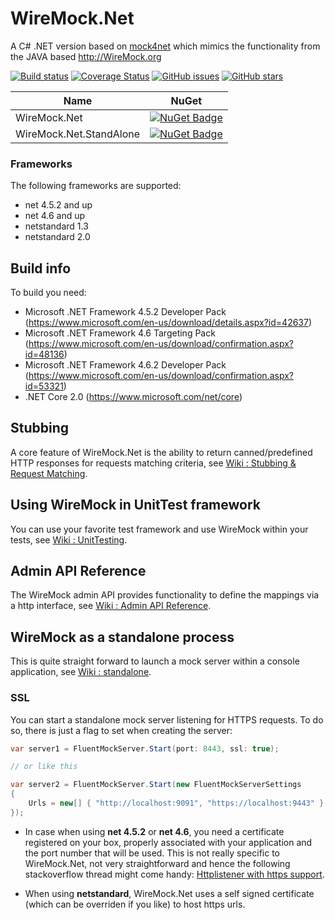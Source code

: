 # WireMock.Net
A C# .NET version based on [mock4net](https://github.com/alexvictoor/mock4net) which mimics the functionality from the JAVA based http://WireMock.org

[![Build status](https://ci.appveyor.com/api/projects/status/b3n6q3ygbww4lyls?svg=true)](https://ci.appveyor.com/project/StefH/wiremock-net)
[![Coverage Status](https://coveralls.io/repos/github/WireMock-Net/WireMock.Net/badge.svg?branch=master)](https://coveralls.io/github/WireMock-Net/WireMock.Net?branch=master)
[![GitHub issues](https://img.shields.io/github/issues/WireMock-Net/WireMock.Net.svg)](https://github.com/WireMock-Net/WireMock.Net/issues)
[![GitHub stars](https://img.shields.io/github/stars/WireMock-Net/WireMock.Net.svg)](https://github.com/WireMock-Net/WireMock.Net/stargazers)

| Name | NuGet |
| ---- | ----- |
| WireMock.Net | [![NuGet Badge](https://buildstats.info/nuget/WireMock.Net)](https://www.nuget.org/packages/WireMock.Net) |
| WireMock.Net.StandAlone | [![NuGet Badge](https://buildstats.info/nuget/WireMock.Net.StandAlone)](https://www.nuget.org/packages/WireMock.Net.StandAlone) |

### Frameworks
The following frameworks are supported:
- net 4.5.2 and up
- net 4.6 and up
- netstandard 1.3
- netstandard 2.0

## Build info
To build you need:
- Microsoft .NET Framework 4.5.2 Developer Pack (https://www.microsoft.com/en-us/download/details.aspx?id=42637)
- Microsoft .NET Framework 4.6 Targeting Pack (https://www.microsoft.com/en-us/download/confirmation.aspx?id=48136)
- Microsoft .NET Framework 4.6.2 Developer Pack (https://www.microsoft.com/en-us/download/confirmation.aspx?id=53321)
- .NET Core 2.0 (https://www.microsoft.com/net/core)


## Stubbing
A core feature of WireMock.Net is the ability to return canned/predefined HTTP responses for requests matching criteria, see [Wiki : Stubbing & Request Matching](https://github.com/WireMock-Net/WireMock.Net/wiki/Stubbing-and-Request-Matching).

## Using WireMock in UnitTest framework
You can use your favorite test framework and use WireMock within your tests, see
[Wiki : UnitTesting](https://github.com/StefH/WireMock.Net/wiki/Using-WireMock-in-UnitTests).

## Admin API Reference
The WireMock admin API provides functionality to define the mappings via a http interface, see [Wiki : Admin API Reference](https://github.com/StefH/WireMock.Net/wiki/Admin-API-Reference).

## WireMock as a standalone process
This is quite straight forward to launch a mock server within a console application, see [Wiki : standalone](https://github.com/StefH/WireMock.Net/wiki/WireMock-as-a-standalone-process).

### SSL
You can start a standalone mock server listening for HTTPS requests. To do so, there is just a flag to set when creating the server:
```csharp
var server1 = FluentMockServer.Start(port: 8443, ssl: true);

// or like this

var server2 = FluentMockServer.Start(new FluentMockServerSettings
{
    Urls = new[] { "http://localhost:9091", "https://localhost:9443" }
});
```

- In case when using **net 4.5.2** or **net 4.6**, you need a certificate registered on your box, properly associated with your application and the port number that will be used. This is not really specific to WireMock.Net, not very straightforward and hence the following stackoverflow thread might come handy: [Httplistener with https support](http://stackoverflow.com/questions/11403333/httplistener-with-https-support).

- When using **netstandard**, WireMock.Net uses a self signed certificate (which can be overriden if you like) to host https urls.
